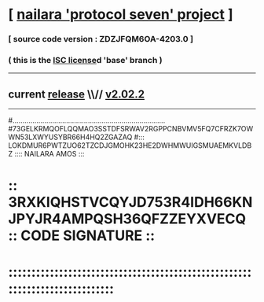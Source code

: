 
# [ [nailara 'protocol seven' project](http://nailara.network/) ]

### [ source code version : ZDZJFQM6OA-4203.0 ]

### ( this is the [ISC license](license)d 'base' branch )
---
## current [release](https://github.com/nailara-technologies/protocol-7/releases) \\\\// [v2.02.2](https://github.com/nailara-technologies/protocol-7/releases/tag/v2.02.2)
---

#.............................................................................
#73GELKRMQOFLQQMAO3SSTDFSRWAV2RGPPCNBVMV5FQ7CFRZK7OWWN53LXWYUSYBR66H4HQ2ZGAZAQ
#::: LOKDMUR6PWTZUO62TZCDJGMOHK23HE2DWHMWUIGSMUAEMKVLDBZ :::: NAILARA AMOS :::
# :: 3RXKIQHSTVCQYJD753R4IDH66KNJPYJR4AMPQSH36QFZZEYXVECQ :: CODE SIGNATURE ::
# ::::::::::::::::::::::::::::::::::::::::::::::::::::::::::::::::::::::::::::
